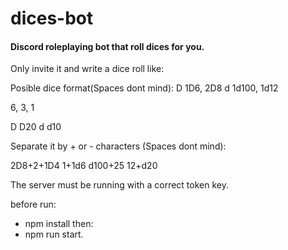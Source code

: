 # dices-bot
#### Discord roleplaying bot that roll dices for you.

Only invite it and write a dice roll like:

Posible dice format(Spaces dont mind):
<number>D<number> 1D6,  2D8
<number>d<number> 1d100, 1d12

<number> 6, 3, 1

D<number>  D20
d<number> d10

Separate it by + or - characters (Spaces dont mind):

2D8+2+1D4
1+1d6
d100+25
12+d20


The server must be running with a correct token key.

before run:
- npm install
then:
- npm run start.